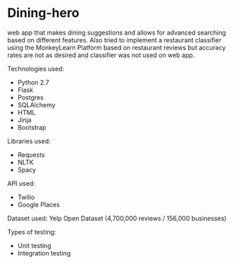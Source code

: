 # Dining-hero
web app that makes dining suggestions and allows for advanced searching based on different features.
Also tried to implement a restaurant classifier using the MonkeyLearn Platform based on restaurant reviews but accuracy rates are not as desired and classifier was not used on web app.
 
Technologies used:
- Python 2.7
- Flask
- Postgres
- SQLAlchemy
- HTML
- Jinja
- Bootstrap

Libraries used:
- Requests
- NLTK
- Spacy

API used:
- Twilio
- Google Places

Dataset used:
Yelp Open Dataset (4,700,000 reviews / 156,000 businesses)

Types of testing:
- Unit testing
- Integration testing  
